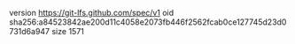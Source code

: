 version https://git-lfs.github.com/spec/v1
oid sha256:a84523842ae200d11c4058e2073fb446f2562fcab0ce127745d23d0731d6a947
size 1571
